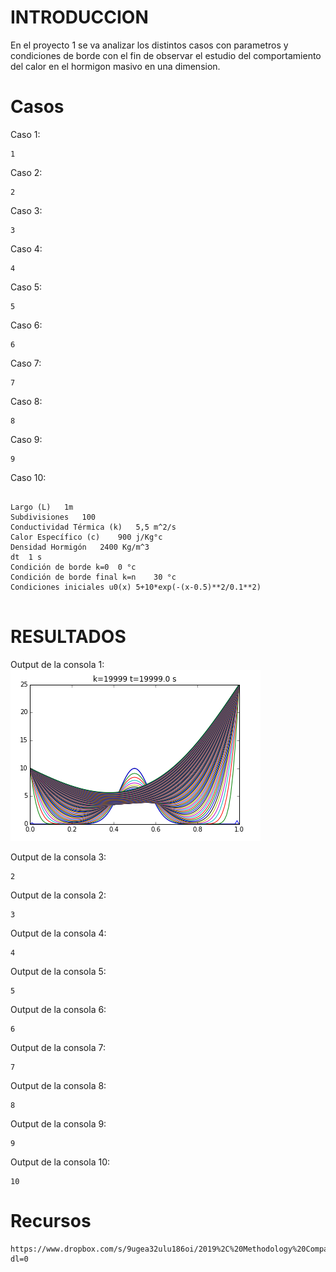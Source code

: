INTRODUCCION
======

En el proyecto 1 se va analizar los distintos casos con parametros y condiciones de borde con el fin de observar el estudio del comportamiento  del calor en el hormigon masivo en una dimension.

Casos
==========
Caso 1:
```
1

```
Caso 2:
```
2

```
Caso 3:
```
3

```
Caso 4:
```
4

```
Caso 5:
```
5

```
Caso 6:
```
6

```
Caso 7:
```
7

```
Caso 8:
```
8

```
Caso 9:
```
9

```
Caso 10:
```

Largo (L)	1m
Subdivisiones	100
Conductividad Térmica (k)	5,5 m^2/s
Calor Específico (c)	900 j/Kg°c
Densidad Hormigón	2400 Kg/m^3
dt	1 s
Condición de borde k=0	0 °c
Condición de borde final k=n	30 °c
Condiciones iniciales u0(x)	5+10*exp(-(x-0.5)**2/0.1**2)


```
RESULTADOS
========

Output de la consola 1:
![Resultado](caso1.png)


Output de la consola 3:

```
2

```
Output de la consola 2:

```
3

```
Output de la consola 4:

```
4

```
Output de la consola 5:

```
5

```
Output de la consola 6:

```
6

```
Output de la consola 7:

```
7

```
Output de la consola 8:

```
8

```
Output de la consola 9:

```
9

```
Output de la consola 10:

```
10

```

Recursos
==========
```
https://www.dropbox.com/s/9ugea32ulu186oi/2019%2C%20Methodology%20Comparison%20for%20Concrete%20Adiabatic%20Temperature%20Rise%20%28Riding%20et%20al.%29.pdf?dl=0
```
